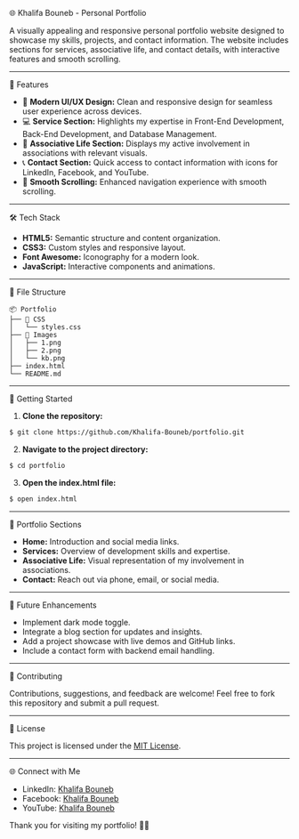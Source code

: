 🌐 Khalifa Bouneb - Personal Portfolio

A visually appealing and responsive personal portfolio website designed to showcase my skills, projects, and contact information. The website includes sections for services, associative life, and contact details, with interactive features and smooth scrolling.

---

🚀 Features

* 🎨 **Modern UI/UX Design:** Clean and responsive design for seamless user experience across devices.
* 💻 **Service Section:** Highlights my expertise in Front-End Development, Back-End Development, and Database Management.
* 🌱 **Associative Life Section:** Displays my active involvement in associations with relevant visuals.
* 📞 **Contact Section:** Quick access to contact information with icons for LinkedIn, Facebook, and YouTube.
* 🧭 **Smooth Scrolling:** Enhanced navigation experience with smooth scrolling.

---

🛠️ Tech Stack

* **HTML5:** Semantic structure and content organization.
* **CSS3:** Custom styles and responsive layout.
* **Font Awesome:** Iconography for a modern look.
* **JavaScript:** Interactive components and animations.

---

📂 File Structure

```
📦 Portfolio
├── 📂 CSS
│   └── styles.css
├── 📂 Images
│   ├── 1.png
│   ├── 2.png
│   └── kb.png
├── index.html
└── README.md
```

---

🚀 Getting Started

1. **Clone the repository:**

```bash
$ git clone https://github.com/Khalifa-Bouneb/portfolio.git
```

2. **Navigate to the project directory:**

```bash
$ cd portfolio
```

3. **Open the index.html file:**

```bash
$ open index.html
```

---

💼 Portfolio Sections

* **Home:** Introduction and social media links.
* **Services:** Overview of development skills and expertise.
* **Associative Life:** Visual representation of my involvement in associations.
* **Contact:** Reach out via phone, email, or social media.

---

🌱 Future Enhancements

* Implement dark mode toggle.
* Integrate a blog section for updates and insights.
* Add a project showcase with live demos and GitHub links.
* Include a contact form with backend email handling.

---

🤝 Contributing

Contributions, suggestions, and feedback are welcome! Feel free to fork this repository and submit a pull request.

---

📜 License

This project is licensed under the [MIT License](LICENSE).

---

🌐 Connect with Me

* LinkedIn: [Khalifa Bouneb](https://www.linkedin.com/in/khalifa-bouneb-16b55a327/)
* Facebook: [Khalifa Bouneb](https://www.facebook.com/khalfoun.est2)
* YouTube: [Khalifa Bouneb](https://www.youtube.com/@khalifabouneb525)

Thank you for visiting my portfolio! 💼🚀
